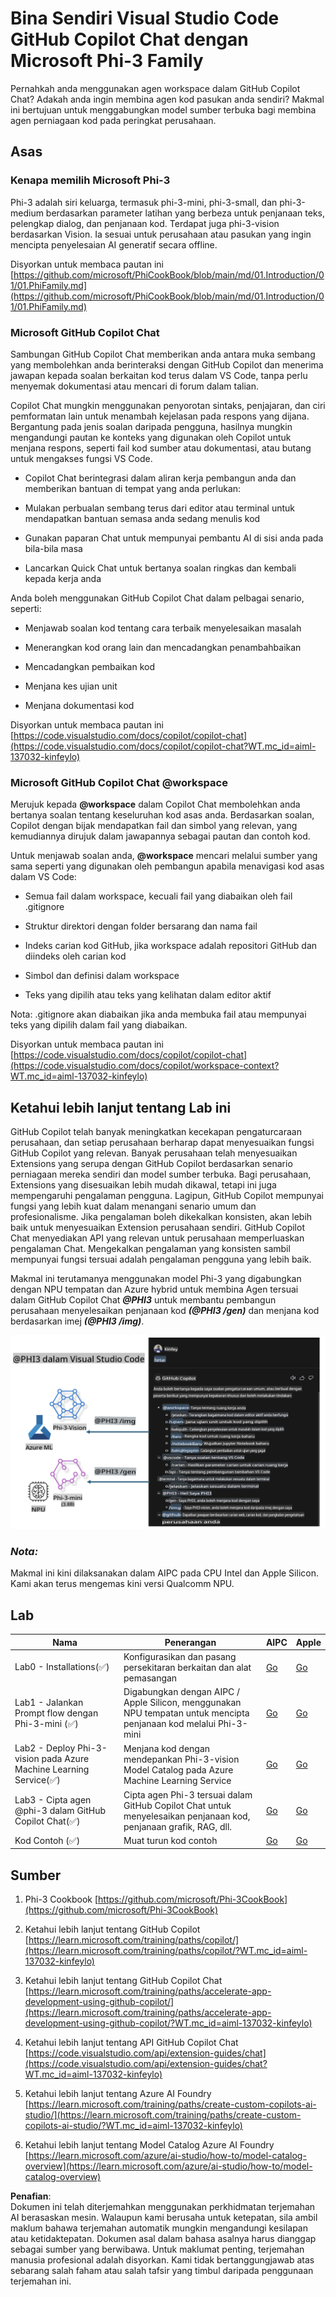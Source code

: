 # **Bina Sendiri Visual Studio Code GitHub Copilot Chat dengan Microsoft Phi-3 Family**

Pernahkah anda menggunakan agen workspace dalam GitHub Copilot Chat? Adakah anda ingin membina agen kod pasukan anda sendiri? Makmal ini bertujuan untuk menggabungkan model sumber terbuka bagi membina agen perniagaan kod pada peringkat perusahaan.

## **Asas**

### **Kenapa memilih Microsoft Phi-3**

Phi-3 adalah siri keluarga, termasuk phi-3-mini, phi-3-small, dan phi-3-medium berdasarkan parameter latihan yang berbeza untuk penjanaan teks, pelengkap dialog, dan penjanaan kod. Terdapat juga phi-3-vision berdasarkan Vision. Ia sesuai untuk perusahaan atau pasukan yang ingin mencipta penyelesaian AI generatif secara offline.

Disyorkan untuk membaca pautan ini [https://github.com/microsoft/PhiCookBook/blob/main/md/01.Introduction/01/01.PhiFamily.md](https://github.com/microsoft/PhiCookBook/blob/main/md/01.Introduction/01/01.PhiFamily.md)

### **Microsoft GitHub Copilot Chat**

Sambungan GitHub Copilot Chat memberikan anda antara muka sembang yang membolehkan anda berinteraksi dengan GitHub Copilot dan menerima jawapan kepada soalan berkaitan kod terus dalam VS Code, tanpa perlu menyemak dokumentasi atau mencari di forum dalam talian.

Copilot Chat mungkin menggunakan penyorotan sintaks, penjajaran, dan ciri pemformatan lain untuk menambah kejelasan pada respons yang dijana. Bergantung pada jenis soalan daripada pengguna, hasilnya mungkin mengandungi pautan ke konteks yang digunakan oleh Copilot untuk menjana respons, seperti fail kod sumber atau dokumentasi, atau butang untuk mengakses fungsi VS Code.

- Copilot Chat berintegrasi dalam aliran kerja pembangun anda dan memberikan bantuan di tempat yang anda perlukan:

- Mulakan perbualan sembang terus dari editor atau terminal untuk mendapatkan bantuan semasa anda sedang menulis kod

- Gunakan paparan Chat untuk mempunyai pembantu AI di sisi anda pada bila-bila masa

- Lancarkan Quick Chat untuk bertanya soalan ringkas dan kembali kepada kerja anda

Anda boleh menggunakan GitHub Copilot Chat dalam pelbagai senario, seperti:

- Menjawab soalan kod tentang cara terbaik menyelesaikan masalah

- Menerangkan kod orang lain dan mencadangkan penambahbaikan

- Mencadangkan pembaikan kod

- Menjana kes ujian unit

- Menjana dokumentasi kod

Disyorkan untuk membaca pautan ini [https://code.visualstudio.com/docs/copilot/copilot-chat](https://code.visualstudio.com/docs/copilot/copilot-chat?WT.mc_id=aiml-137032-kinfeylo)

### **Microsoft GitHub Copilot Chat @workspace**

Merujuk kepada **@workspace** dalam Copilot Chat membolehkan anda bertanya soalan tentang keseluruhan kod asas anda. Berdasarkan soalan, Copilot dengan bijak mendapatkan fail dan simbol yang relevan, yang kemudiannya dirujuk dalam jawapannya sebagai pautan dan contoh kod.

Untuk menjawab soalan anda, **@workspace** mencari melalui sumber yang sama seperti yang digunakan oleh pembangun apabila menavigasi kod asas dalam VS Code:

- Semua fail dalam workspace, kecuali fail yang diabaikan oleh fail .gitignore

- Struktur direktori dengan folder bersarang dan nama fail

- Indeks carian kod GitHub, jika workspace adalah repositori GitHub dan diindeks oleh carian kod

- Simbol dan definisi dalam workspace

- Teks yang dipilih atau teks yang kelihatan dalam editor aktif

Nota: .gitignore akan diabaikan jika anda membuka fail atau mempunyai teks yang dipilih dalam fail yang diabaikan.

Disyorkan untuk membaca pautan ini [https://code.visualstudio.com/docs/copilot/copilot-chat](https://code.visualstudio.com/docs/copilot/workspace-context?WT.mc_id=aiml-137032-kinfeylo)

## **Ketahui lebih lanjut tentang Lab ini**

GitHub Copilot telah banyak meningkatkan kecekapan pengaturcaraan perusahaan, dan setiap perusahaan berharap dapat menyesuaikan fungsi GitHub Copilot yang relevan. Banyak perusahaan telah menyesuaikan Extensions yang serupa dengan GitHub Copilot berdasarkan senario perniagaan mereka sendiri dan model sumber terbuka. Bagi perusahaan, Extensions yang disesuaikan lebih mudah dikawal, tetapi ini juga mempengaruhi pengalaman pengguna. Lagipun, GitHub Copilot mempunyai fungsi yang lebih kuat dalam menangani senario umum dan profesionalisme. Jika pengalaman boleh dikekalkan konsisten, akan lebih baik untuk menyesuaikan Extension perusahaan sendiri. GitHub Copilot Chat menyediakan API yang relevan untuk perusahaan memperluaskan pengalaman Chat. Mengekalkan pengalaman yang konsisten sambil mempunyai fungsi tersuai adalah pengalaman pengguna yang lebih baik.

Makmal ini terutamanya menggunakan model Phi-3 yang digabungkan dengan NPU tempatan dan Azure hybrid untuk membina Agen tersuai dalam GitHub Copilot Chat ***@PHI3*** untuk membantu pembangun perusahaan menyelesaikan penjanaan kod ***(@PHI3 /gen)*** dan menjana kod berdasarkan imej ***(@PHI3 /img)***.

![PHI3](../../../../../../../translated_images/cover.410a18b85555fad4ca8bfb8f0b1776a96ae7f8eae1132b8f0c09d4b92b8e3365.ms.png)

### ***Nota:*** 

Makmal ini kini dilaksanakan dalam AIPC pada CPU Intel dan Apple Silicon. Kami akan terus mengemas kini versi Qualcomm NPU.

## **Lab**

| Nama | Penerangan | AIPC | Apple |
| ------------ | ----------- | -------- |-------- |
| Lab0 - Installations(✅) | Konfigurasikan dan pasang persekitaran berkaitan dan alat pemasangan | [Go](./HOL/AIPC/01.Installations.md) |[Go](./HOL/Apple/01.Installations.md) |
| Lab1 - Jalankan Prompt flow dengan Phi-3-mini (✅) | Digabungkan dengan AIPC / Apple Silicon, menggunakan NPU tempatan untuk mencipta penjanaan kod melalui Phi-3-mini | [Go](./HOL/AIPC/02.PromptflowWithNPU.md) |  [Go](./HOL/Apple/02.PromptflowWithMLX.md) |
| Lab2 - Deploy Phi-3-vision pada Azure Machine Learning Service(✅) | Menjana kod dengan mendepankan Phi-3-vision Model Catalog pada Azure Machine Learning Service | [Go](./HOL/AIPC/03.DeployPhi3VisionOnAzure.md) |[Go](./HOL/Apple/03.DeployPhi3VisionOnAzure.md) |
| Lab3 - Cipta agen @phi-3 dalam GitHub Copilot Chat(✅)  | Cipta agen Phi-3 tersuai dalam GitHub Copilot Chat untuk menyelesaikan penjanaan kod, penjanaan grafik, RAG, dll. | [Go](./HOL/AIPC/04.CreatePhi3AgentInVSCode.md) | [Go](./HOL/Apple/04.CreatePhi3AgentInVSCode.md) |
| Kod Contoh (✅)  | Muat turun kod contoh | [Go](../../../../../../../code/07.Lab/01/AIPC) | [Go](../../../../../../../code/07.Lab/01/Apple) |

## **Sumber**

1. Phi-3 Cookbook [https://github.com/microsoft/Phi-3CookBook](https://github.com/microsoft/Phi-3CookBook)

2. Ketahui lebih lanjut tentang GitHub Copilot [https://learn.microsoft.com/training/paths/copilot/](https://learn.microsoft.com/training/paths/copilot/?WT.mc_id=aiml-137032-kinfeylo)

3. Ketahui lebih lanjut tentang GitHub Copilot Chat [https://learn.microsoft.com/training/paths/accelerate-app-development-using-github-copilot/](https://learn.microsoft.com/training/paths/accelerate-app-development-using-github-copilot/?WT.mc_id=aiml-137032-kinfeylo)

4. Ketahui lebih lanjut tentang API GitHub Copilot Chat [https://code.visualstudio.com/api/extension-guides/chat](https://code.visualstudio.com/api/extension-guides/chat?WT.mc_id=aiml-137032-kinfeylo)

5. Ketahui lebih lanjut tentang Azure AI Foundry [https://learn.microsoft.com/training/paths/create-custom-copilots-ai-studio/](https://learn.microsoft.com/training/paths/create-custom-copilots-ai-studio/?WT.mc_id=aiml-137032-kinfeylo)

6. Ketahui lebih lanjut tentang Model Catalog Azure AI Foundry [https://learn.microsoft.com/azure/ai-studio/how-to/model-catalog-overview](https://learn.microsoft.com/azure/ai-studio/how-to/model-catalog-overview)

**Penafian**:  
Dokumen ini telah diterjemahkan menggunakan perkhidmatan terjemahan AI berasaskan mesin. Walaupun kami berusaha untuk ketepatan, sila ambil maklum bahawa terjemahan automatik mungkin mengandungi kesilapan atau ketidaktepatan. Dokumen asal dalam bahasa asalnya harus dianggap sebagai sumber yang berwibawa. Untuk maklumat penting, terjemahan manusia profesional adalah disyorkan. Kami tidak bertanggungjawab atas sebarang salah faham atau salah tafsir yang timbul daripada penggunaan terjemahan ini.